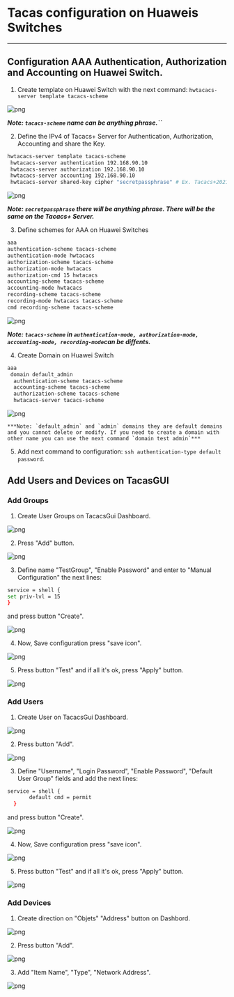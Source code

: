 # Tacas configuration on Huaweis Switches
---

Configuration AAA Authentication, Authorization and Accounting on Huawei Switch.
---

1. Create template on Huawei Switch with the next command: `hwtacacs-server template tacacs-scheme`

  ![png](./images/schemetacacs.png)


  ***Note: `tacacs-scheme` name can be anything phrase.``***


2. Define the IPv4 of Tacacs+ Server for Authentication, Authorization, Accounting and share the Key.
```sh
hwtacacs-server template tacacs-scheme
 hwtacacs-server authentication 192.168.90.10
 hwtacacs-server authorization 192.168.90.10
 hwtacacs-server accounting 192.168.90.10
 hwtacacs-server shared-key cipher "secretpassphrase" # Ex. Tacacs+2021 without quotation marks
```
  ![png](./images/serverip_keyshared.png)

  ***Note: `secretpassphrase` there will be anything phrase. There will be the same on the Tacacs+ Server.***


3. Define schemes for AAA on Huawei Switches

  ```sh
aaa
 authentication-scheme tacacs-scheme
  authentication-mode hwtacacs
 authorization-scheme tacacs-scheme
  authorization-mode hwtacacs
  authorization-cmd 15 hwtacacs
 accounting-scheme tacacs-scheme
  accounting-mode hwtacacs
 recording-scheme tacacs-scheme
 recording-mode hwtacacs tacacs-scheme
 cmd recording-scheme tacacs-scheme
  ```

  ![png](./images/define_schemaofaaa.png)

  ***Note: `tacacs-scheme` in `authentication-mode, authorization-mode, accounting-mode, recording-mode`can be diffents.***

4. Create Domain on Huawei Switch
```sh
aaa
 domain default_admin
  authentication-scheme tacacs-scheme
  accounting-scheme tacacs-scheme
  authorization-scheme tacacs-scheme
  hwtacacs-server tacacs-scheme
```

  ![png](./images/domainconf.png)

    ***Note: `default_admin` and `admin` domains they are default domains and you cannot delete or modify. If you need to create a domain with other name you can use the next command `domain test admin`***

5. Add next command to configuration: `ssh authentication-type default password`.


Add Users and Devices on TacasGUI
---
### Add Groups
1. Create User Groups on TacacsGui Dashboard.

  ![png](./images/createusergroup.png)

2. Press "Add" button.

  ![png](./images/createusergroup.png)

3. Define name "TestGroup", "Enable Password" and enter to "Manual Configuration" the next lines:

```sh
service = shell {
set priv-lvl = 15
}
```
  and press button "Create".

  ![png](./images/createbutton.png)


4. Now, Save configuration press "save icon".

  ![png](./images/savebutton.png)



5. Press button "Test" and if all it's ok, press "Apply" button.

  ![png](./images/test-applybutton.png)


### Add Users

1. Create User on TacacsGui Dashboard.

  ![png](./images/createuser.png)


2. Press button "Add".

  ![png](./images/addbutton.png)

3. Define "Username", "Login Password", "Enable Password", "Default User Group" fields and add the next lines:
```sh
service = shell {
       default cmd = permit
  }
```
  and press button "Create".

  ![png](./images/useradd.png)

4. Now, Save configuration press "save icon".

  ![png](./images/savebutton.png)


5. Press button "Test" and if all it's ok, press "Apply" button.

  ![png](./images/test-applybutton.png)

### Add Devices

1. Create direction on "Objets" "Address" button on Dashbord.

  ![png](./images/objetsips.png)

2. Press button "Add".

  ![png](./images/addbutton.png)

3. Add "Item Name", "Type", "Network Address".

  ![png](./images/addipaddress.png)
